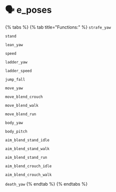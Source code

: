 # 🗣 e\_poses

{% tabs %}
{% tab title="Functions:" %}
`strafe_yaw`

`stand`

`lean_yaw`

`speed`

`ladder_yaw`

`ladder_speed`

`jump_fall`

`move_yaw`

`move_blend_crouch`

`move_blend_walk`

`move_blend_run`

`body_yaw`

`body_pitch`

`aim_blend_stand_idle`

`aim_blend_stand_walk`

`aim_blend_stand_run`

`aim_blend_crouch_idle`

`aim_blend_crouch_walk`

`death_yaw`
{% endtab %}
{% endtabs %}
